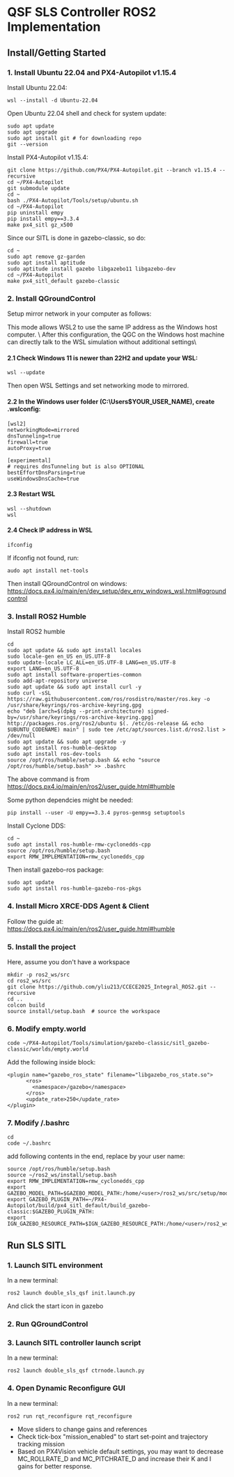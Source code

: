 # QSF SLS Controller ROS2 Implementation

## Install/Getting Started  
### 1. Install Ubuntu 22.04 and PX4-Autopilot v1.15.4
Install Ubuntu 22.04:
```
wsl --install -d Ubuntu-22.04
```

Open Ubuntu 22.04 shell and check for system update:
```
sudo apt update
sudo apt upgrade
sudo apt install git # for downloading repo
git --version
```
Install PX4-Autopilot v1.15.4:
```
git clone https://github.com/PX4/PX4-Autopilot.git --branch v1.15.4 --recursive
cd ~/PX4-Autopilot
git submodule update
cd ~
bash ./PX4-Autopilot/Tools/setup/ubuntu.sh
cd ~/PX4-Autopilot
pip uninstall empy
pip install empy==3.3.4
make px4_sitl gz_x500
```

Since our SITL is done in gazebo-classic, so do:
```
cd ~
sudo apt remove gz-garden
sudo apt install aptitude
sudo aptitude install gazebo libgazebo11 libgazebo-dev
cd ~/PX4-Autopilot
make px4_sitl_default gazebo-classic
```

### 2. Install QGroundControl
Setup mirror network in your computer as follows:

This mode allows WSL2 to use the same IP address as the Windows host computer. \\
After this configuration, the QGC on the Windows host machine can directly talk to the WSL simulation without additional settings\\

#### 2.1 Check Windows 11 is newer than 22H2 and update your WSL:
```
wsl --update
```
Then open WSL Settings and set networking mode to mirrored.
   
#### 2.2 In the Windows user folder (C:\Users\$YOUR_USER_NAME), create .wslconfig:
```
[wsl2]
networkingMode=mirrored
dnsTunneling=true
firewall=true
autoProxy=true

[experimental]
# requires dnsTunneling but is also OPTIONAL
bestEffortDnsParsing=true
useWindowsDnsCache=true
```

#### 2.3 Restart WSL 
```
wsl --shutdown
wsl
```

#### 2.4 Check IP address in WSL
```
ifconfig
```

If ifconfig not found, run:
```
audo apt install net-tools
```

Then install QGroundControl on windows: https://docs.px4.io/main/en/dev_setup/dev_env_windows_wsl.html#qgroundcontrol

### 3. Install ROS2 Humble  
Install ROS2 humble
```
cd
sudo apt update && sudo apt install locales
sudo locale-gen en_US en_US.UTF-8
sudo update-locale LC_ALL=en_US.UTF-8 LANG=en_US.UTF-8
export LANG=en_US.UTF-8
sudo apt install software-properties-common
sudo add-apt-repository universe
sudo apt update && sudo apt install curl -y
sudo curl -sSL https://raw.githubusercontent.com/ros/rosdistro/master/ros.key -o /usr/share/keyrings/ros-archive-keyring.gpg
echo "deb [arch=$(dpkg --print-architecture) signed-by=/usr/share/keyrings/ros-archive-keyring.gpg] http://packages.ros.org/ros2/ubuntu $(. /etc/os-release && echo $UBUNTU_CODENAME) main" | sudo tee /etc/apt/sources.list.d/ros2.list > /dev/null
sudo apt update && sudo apt upgrade -y
sudo apt install ros-humble-desktop
sudo apt install ros-dev-tools
source /opt/ros/humble/setup.bash && echo "source /opt/ros/humble/setup.bash" >> .bashrc
```
The above command is from https://docs.px4.io/main/en/ros2/user_guide.html#humble

Some python dependcies might be needed:
```
pip install --user -U empy==3.3.4 pyros-genmsg setuptools
```

Install Cyclone DDS:
```
cd ~
sudo apt install ros-humble-rmw-cyclonedds-cpp
source /opt/ros/humble/setup.bash
export RMW_IMPLEMENTATION=rmw_cyclonedds_cpp 
```

Then install gazebo-ros package:
```
sudo apt update
sudo apt install ros-humble-gazebo-ros-pkgs
```

### 4. Install Micro XRCE-DDS Agent & Client
Follow the guide at: https://docs.px4.io/main/en/ros2/user_guide.html#humble

### 5. Install the project
Here, assume you don't have a workspace
```
mkdir -p ros2_ws/src
cd ros2_ws/src  
git clone https://github.com/yliu213/CCECE2025_Integral_ROS2.git --recursive
cd ..
colcon build
source install/setup.bash  # source the workspace
```

### 6. Modify empty.world
```
code ~/PX4-Autopilot/Tools/simulation/gazebo-classic/sitl_gazebo-classic/worlds/empty.world
```
Add the following inside <world> block:
```
<plugin name="gazebo_ros_state" filename="libgazebo_ros_state.so">
      <ros>
        <namespace>/gazebo</namespace>
      </ros>
      <update_rate>250</update_rate>
</plugin>
```

### 7. Modify /.bashrc
```
cd
code ~/.bashrc
```  
add following contents in the end, replace <user> by your user name:
```
source /opt/ros/humble/setup.bash
source ~/ros2_ws/install/setup.bash
export RMW_IMPLEMENTATION=rmw_cyclonedds_cpp
export GAZEBO_MODEL_PATH=$GAZEBO_MODEL_PATH:/home/<user>/ros2_ws/src/setup/models
export GAZEBO_PLUGIN_PATH=~/PX4-Autopilot/build/px4_sitl_default/build_gazebo-classic:$GAZEBO_PLUGIN_PATH:
export IGN_GAZEBO_RESOURCE_PATH=$IGN_GAZEBO_RESOURCE_PATH:/home/<user>/ros2_ws/src/setup/models
```

## Run SLS SITL
### 1. Launch SITL environment
In a new terminal:
```
ros2 launch double_sls_qsf init.launch.py
```  
And click the start icon in gazebo
### 2. Run QGroundControl

### 3. Launch SITL controller launch script
In a new terminal:
```
ros2 launch double_sls_qsf ctrnode.launch.py
```
### 4. Open Dynamic Reconfigure GUI
In a new terminal:
```
ros2 run rqt_reconfigure rqt_reconfigure
```
* Move sliders to change gains and references
* Check tick-box "mission_enabled" to start set-point and trajectory tracking mission
* Based on PX4Vision vehicle default settings, you may want to decrease MC_ROLLRATE_D and MC_PITCHRATE_D and increase their K and I gains for better response.
